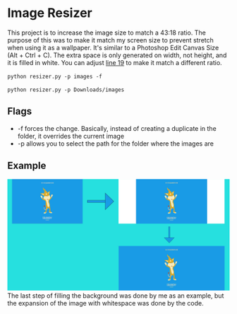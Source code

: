 # Image Resizer
This project is to increase the image size to match a 43:18 ratio. The purpose of this was to make it match my screen size to prevent stretch when using it as a wallpaper. It's similar to a Photoshop Edit Canvas Size (Alt + Ctrl + C). The extra space is only generated on width, not height, and it is filled in white. You can adjust [line 19](https://github.com/podpah/image-resizer/blob/main/resizer.py#L19) to make it match a different ratio.
```console
python resizer.py -p images -f
```
```console
python resizer.py -p Downloads/images
```
## Flags
* -f forces the change. Basically, instead of creating a duplicate in the folder, it overrides the current image
* -p allows you to select the path for the folder where the images are

## Example 
![Image of process](readmeimg.jpg)
The last step of filling the background was done by me as an example, but the expansion of the image with whitespace was done by the code.